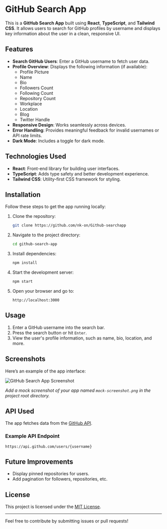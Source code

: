 # GitHub Search App

This is a **GitHub Search App** built using **React**, **TypeScript**, and **Tailwind CSS**. It allows users to search for GitHub profiles by username and displays key information about the user in a clean, responsive UI.

## Features

- **Search GitHub Users**: Enter a GitHub username to fetch user data.
- **Profile Overview**: Displays the following information (if available):
  - Profile Picture
  - Name
  - Bio
  - Followers Count
  - Following Count
  - Repository Count
  - Workplace
  - Location
  - Blog
  - Twitter Handle
- **Responsive Design**: Works seamlessly across devices.
- **Error Handling**: Provides meaningful feedback for invalid usernames or API rate limits.
- **Dark Mode**: Includes a toggle for dark mode.

## Technologies Used

- **React**: Front-end library for building user interfaces.
- **TypeScript**: Adds type safety and better development experience.
- **Tailwind CSS**: Utility-first CSS framework for styling.

## Installation

Follow these steps to get the app running locally:

1. Clone the repository:
   ```bash
   git clone https://github.com/nk-on/Github-searchapp
   ```

2. Navigate to the project directory:
   ```bash
   cd github-search-app
   ```

3. Install dependencies:
   ```bash
   npm install
   ```

4. Start the development server:
   ```bash
   npm start
   ```

5. Open your browser and go to:
   ```
   http://localhost:3000
   ```

## Usage

1. Enter a GitHub username into the search bar.
2. Press the search button or hit `Enter`.
3. View the user's profile information, such as name, bio, location, and more.

## Screenshots

Here’s an example of the app interface:

![GitHub Search App Screenshot]('public/assets/Screenshot.png')

_Add a mock screenshot of your app named `mock-screenshot.png` in the project root directory._


## API Used

The app fetches data from the [GitHub API](https://docs.github.com/en/rest).

### Example API Endpoint

```plaintext
https://api.github.com/users/{username}
```

## Future Improvements

- Display pinned repositories for users.
- Add pagination for followers, repositories, etc.

## License

This project is licensed under the [MIT License](LICENSE).

---

Feel free to contribute by submitting issues or pull requests!
